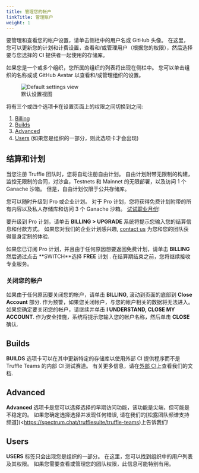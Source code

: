 ```yaml
---
title: 管理您的帐户
linkTitle: 管理账户
weight: 1
---
```


要管理和查看您的帐户设置，请单击侧栏中的用户名或 GitHub 头像。
在这里，您可以更新您的计划和计费设置，查看和/或管理用户（根据您的权限），然后选择要与您选择的 CI 提供者一起使用的存储库。

如果您是一个或多个组织，您所属的组织的列表将出现在侧栏中。
您可以单击组织的名称或或 GitHub Avatar 以查看和/或管理组织的设置。

<figure class="screenshot">
  <img class="img-fluid" src="/img/docs/teams/settings.png" title="Default settings view" alt="Default settings view" />
  <figcaption class="text-center">默认设置视图</figcaption>
</figure>

将有三个或四个选项卡在设置页面上的权限之间切换到之间:

1. [Billing](#billing-and-plans)
2. [Builds](#builds)
3. [Advanced](#advanced)
4. [Users](#users) (如果您是组织的一部分，则此选项卡才会出现)

## 结算和计划

当您注册 Truffle 团队时，您将自动注册自由计划。
自由计划附带无限制的构建，监控无限制的合同，对沙盒，Testnets 和 Mainnet 的无限部署，以及访问 1 个 Ganache 沙箱。
但是，自由计划仅限于公共存储库。

您可以随时升级到 Pro 或企业计划。
对于 Pro 计划，您将获得免费计划附带的所有内容以及私人存储库和访问 3 个 Ganache 沙箱。
<a href="/docs/teams/account/claim-a-1-month-trial">试试职业月份</a>!

要升级到 Pro 计划，请单击 **BILLING > UPGRADE** 系统将提示您输入您的结算信息和付款方式。
如果您对我们的企业计划感兴趣, <a href="mailto:sales@trufflesuite.com" target="_blank" rel="noopener noreferrer" class="sc-dymIpo jtCNSr sc-ktHwxA isqCSL">contact us</a> 为您和您的团队获得量身定制的体验.

如果您已订阅 Pro 计划，并且由于任何原因想要返回免费计划，请单击 **BILLING** 然后通过点击 **<span class="inline-button">SWITCH</span>**选择 **FREE** 计划 .
在结算期结束之前，您将继续接收专业服务。

### 关闭您的帐户

如果由于任何原因要关闭您的帐户，请单击 **BILLING**, 滚动到页面的底部到 **Close Account** 部分.
作为预警，如果您关闭帐户，与您的帐户相关的数据将无法进入。
如果您确定要关闭您的帐户，请继续并单击 **<span class="inline-button red">I UNDERSTAND, CLOSE MY ACCOUNT</span>**.
作为安全措施，系统将提示您输入您的帐户名称，然后单击 **<span class="inline-button">CLOSE</span>** 确认.

## Builds

**BUILDS** 选项卡可以在其中更新特定的存储库以使用外部 CI 提供程序而不是 Truffle Teams 的内部 CI 测试赛道。
有关更多信息，请在[外部 CI](/docs/teams/testing/external-ci)上查看我们的文档.

## Advanced

**Advanced** 选项卡是您可以选择选择的早期访问功能，该功能是尖端，但可能是不稳定的。
如果您确定选择选择并发现任何错误, 请在我们的[松露团队频谱支持频道](<https://spectrum.chat/trufflesuite/truffle-teams)上告诉我们!

## Users

**USERS** 标签只会出现您是组织的一部分。
在这里，您可以找到组织中的用户列表及其权限。
如果您需要查看或管理您的团队权限，此信息可能特别有用。
